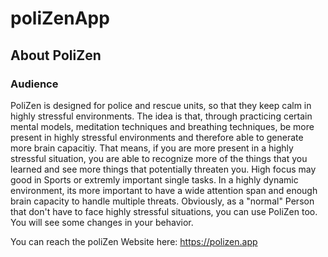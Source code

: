# poliZenApp

## About PoliZen

### Audience
PoliZen is designed for police and rescue units, so that they keep calm in highly stressful environments. The idea is that, through practicing certain mental models, meditation techniques and breathing techniques, be more present in highly stressful environments and therefore able to generate more brain capacitiy. That means, if you are more present in a highly stressful situation, you are able to recognize more of the things that you learned and see more things that potentially threaten you. High focus may good in Sports or extremly important single tasks. In a highly dynamic environment, its more important to have a wide attention span and enough brain capacity to handle multiple threats. Obviously, as a "normal" Person that don't have to face highly stressful situations, you can use PoliZen too. You will see some changes in your behavior. 

You can reach the poliZen Website here: https://polizen.app 


